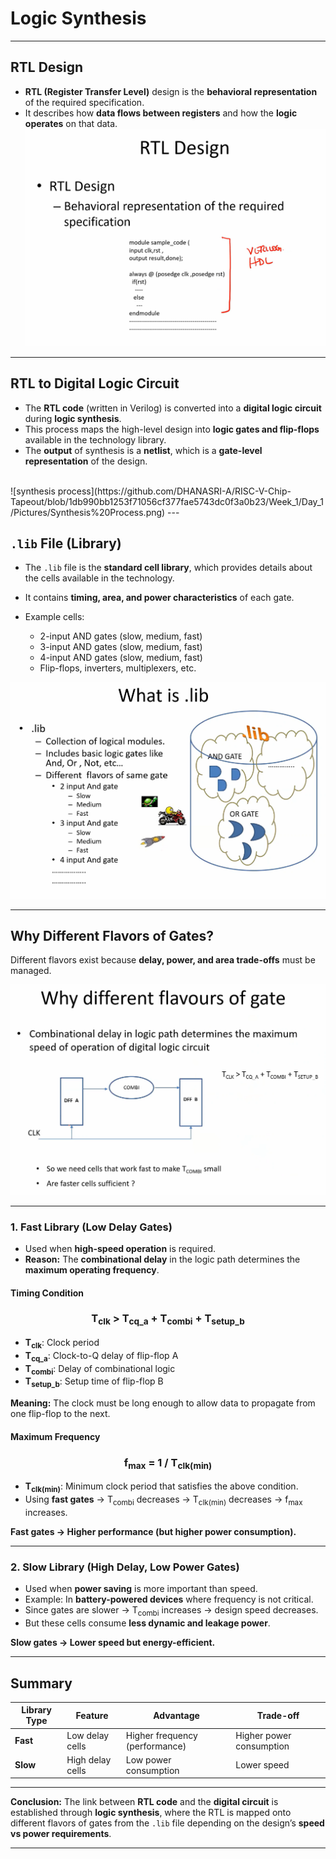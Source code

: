 

# Logic Synthesis

---

## RTL Design

* **RTL (Register Transfer Level)** design is the **behavioral representation** of the required specification.
* It describes how **data flows between registers** and how the **logic operates** on that data.
  <br>
![RTL design](https://github.com/DHANASRI-A/RISC-V-Chip-Tapeout/blob/1db990bb1253f71056cf377fae5743dc0f3a0b23/Week_1/Day_1/Pictures/RTL%20design.png)

---

## RTL to Digital Logic Circuit

* The **RTL code** (written in Verilog) is converted into a **digital logic circuit** during **logic synthesis**.
* This process maps the high-level design into **logic gates and flip-flops** available in the technology library.
* The **output** of synthesis is a **netlist**, which is a **gate-level representation** of the design.

 <br>
![synthesis process](https://github.com/DHANASRI-A/RISC-V-Chip-Tapeout/blob/1db990bb1253f71056cf377fae5743dc0f3a0b23/Week_1/Day_1/Pictures/Synthesis%20Process.png)
---

## `.lib` File (Library)

* The `.lib` file is the **standard cell library**, which provides details about the cells available in the technology.
* It contains **timing, area, and power characteristics** of each gate.
* Example cells:

  * 2-input AND gates (slow, medium, fast)
  * 3-input AND gates (slow, medium, fast)
  * 4-input AND gates (slow, medium, fast)
  * Flip-flops, inverters, multiplexers, etc.

![.lib](https://github.com/DHANASRI-A/RISC-V-Chip-Tapeout/blob/1db990bb1253f71056cf377fae5743dc0f3a0b23/Week_1/Day_1/Pictures/.lib.png)

---

## Why Different Flavors of Gates?

Different flavors exist because **delay, power, and area trade-offs** must be managed.

![Different flavors of gate](https://github.com/DHANASRI-A/RISC-V-Chip-Tapeout/blob/1db990bb1253f71056cf377fae5743dc0f3a0b23/Week_1/Day_1/Pictures/Different%20flavours%20of%20gate.png)

---

### 1. Fast Library (Low Delay Gates)

* Used when **high-speed operation** is required.
* **Reason:** The **combinational delay** in the logic path determines the **maximum operating frequency**.

#### Timing Condition

<h3 align="center">
  <b>T<sub>clk</sub> &gt; T<sub>cq_a</sub> + T<sub>combi</sub> + T<sub>setup_b</sub></b>
</h3>

* **T<sub>clk</sub>**: Clock period
* **T<sub>cq\_a</sub>**: Clock-to-Q delay of flip-flop A
* **T<sub>combi</sub>**: Delay of combinational logic
* **T<sub>setup\_b</sub>**: Setup time of flip-flop B

**Meaning:** The clock must be long enough to allow data to propagate from one flip-flop to the next.

#### Maximum Frequency

<h3 align="center">
  <b>f<sub>max</sub> = 1 / T<sub>clk(min)</sub></b>
</h3>

* **T<sub>clk(min)</sub>**: Minimum clock period that satisfies the above condition.
* Using **fast gates** → T<sub>combi</sub> decreases → T<sub>clk(min)</sub> decreases → f<sub>max</sub> increases.

**Fast gates → Higher performance (but higher power consumption).**

---

### 2. Slow Library (High Delay, Low Power Gates)

* Used when **power saving** is more important than speed.
* Example: In **battery-powered devices** where frequency is not critical.
* Since gates are slower → T<sub>combi</sub> increases → design speed decreases.
* But these cells consume **less dynamic and leakage power**.

**Slow gates → Lower speed but energy-efficient.**

---

## Summary

| Library Type | Feature          | Advantage                      | Trade-off                |
| ------------ | ---------------- | ------------------------------ | ------------------------ |
| **Fast**     | Low delay cells  | Higher frequency (performance) | Higher power consumption |
| **Slow**     | High delay cells | Low power consumption          | Lower speed              |

---

 **Conclusion:**
The link between **RTL code** and the **digital circuit** is established through **logic synthesis**, where the RTL is mapped onto different flavors of gates from the `.lib` file depending on the design’s **speed vs power requirements**.

---


